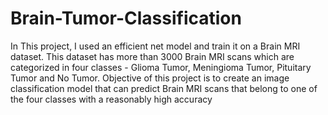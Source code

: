 # Brain-Tumor-Classification
In This project, I used an efficient net model and train it on a Brain MRI dataset. This dataset has more than 3000 Brain MRI scans which are categorized in four classes - Glioma Tumor, Meningioma Tumor, Pituitary Tumor and No Tumor. Objective of this project is to create an image classification model that can predict Brain MRI scans that belong to one of the four classes with a reasonably high accuracy
